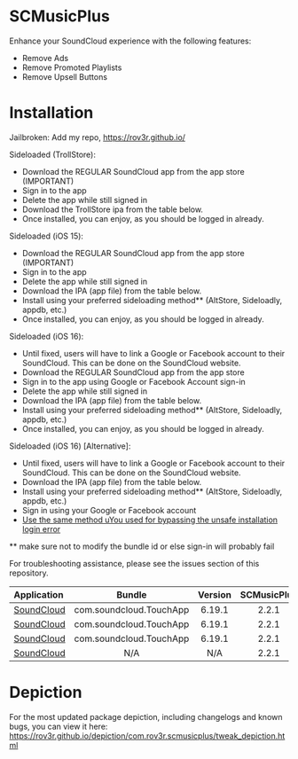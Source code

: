 # SCMusicPlus
Enhance your SoundCloud experience with the following features:
- Remove Ads
- Remove Promoted Playlists
- Remove Upsell Buttons

# Installation
Jailbroken: Add my repo, https://rov3r.github.io/

Sideloaded (TrollStore):
- Download the REGULAR SoundCloud app from the app store (IMPORTANT)
- Sign in to the app
- Delete the app while still signed in
- Download the TrollStore ipa from the table below.
- Once installed, you can enjoy, as you should be logged in already.


Sideloaded (iOS 15):
- Download the REGULAR SoundCloud app from the app store (IMPORTANT)
- Sign in to the app
- Delete the app while still signed in
- Download the IPA (app file) from the table below.
- Install using your preferred sideloading method** (AltStore, Sideloadly, appdb, etc.)
- Once installed, you can enjoy, as you should be logged in already.

Sideloaded (iOS 16):
- Until fixed, users will have to link a Google or Facebook account to their SoundCloud. This can be done on the SoundCloud website.
- Download the REGULAR SoundCloud app from the app store
- Sign in to the app using Google or Facebook Account sign-in
- Delete the app while still signed in
- Download the IPA (app file) from the table below.
- Install using your preferred sideloading method** (AltStore, Sideloadly, appdb, etc.)
- Once installed, you can enjoy, as you should be logged in already.

Sideloaded (iOS 16) [Alternative]:
- Until fixed, users will have to link a Google or Facebook account to their SoundCloud. This can be done on the SoundCloud website.
- Download the IPA (app file) from the table below.
- Install using your preferred sideloading method** (AltStore, Sideloadly, appdb, etc.)
- Sign in using your Google or Facebook account
- [Use the same method uYou used for bypassing the unsafe installation login error](https://github.com/qnblackcat/uYouPlus/discussions/447)

** make sure not to modify the bundle id or else sign-in will probably fail

For troubleshooting assistance, please see the issues section of this repository.

| Application | Bundle | Version | SCMusicPlus | File Type |
| :--- |:---:|:---:|:---:|:---:|
| [SoundCloud](https://rov3r.github.io/depiction/com.rov3r.scmusicplus/soundcloud-6.19.1-scmusicplus-2.2.1.ipa) | com.soundcloud.TouchApp | 6.19.1 | 2.2.1 | IPA |
| [SoundCloud](https://rov3r.github.io/scmusicplus/trollstore.html) | com.soundcloud.TouchApp | 6.19.1 | 2.2.1 | TrollStore |
| [SoundCloud](https://rov3r.github.io/depiction/com.rov3r.scmusicplus/soundcloud-6.19.1-scmusicplus-2.2.1.zip) | com.soundcloud.TouchApp | 6.19.1 | 2.2.1 | ZIP |
| [SoundCloud](https://rov3r.github.io/deb/com.rov3r.scmusicplus_2.2.1_iphoneos-arm.deb) | N/A | N/A | 2.2.1 | DEB |

# Depiction
For the most updated package depiction, including changelogs and known bugs, you can view it here: https://rov3r.github.io/depiction/com.rov3r.scmusicplus/tweak_depiction.html
